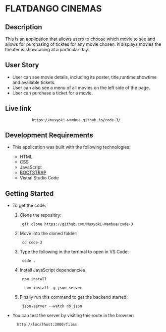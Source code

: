 # FLATDANGO CINEMAS

## Description

This is an application that allows users to choose which movie to see and allows for purchasing of ticktes for any movie chosen. It displays movies the theater is showcasing at a particular day.

## User Story

- User can see movie details, including its poster, title,runtime,showtime and available tickets.
- User can also see a menu of all movies on the left side of the page.
- User can purchase a ticket for a movie.

## Live link

                https://musyoki-wambua.github.io/code-3/

## Development Requirements

- This application was built with the following technologies:

  - HTML
  - CSS
  - JavaScript
  - [BOOTSTRAP](https://getbootstrap.com/)
  - Visual Studio Code

## Getting Started

- To get the code:

    1. Clone the repositiry:

            git clone https://github.com/Musyoki-Wambua/code-3

    2. Move into the cloned folder:

            cd code-3

    3. Type the following in the ternmal to open in VS Code:

            code .

    4. Install JavaScript dependancies

            npm install 

             npm install -g json-server

    5. Finally run this command to get the backend started:

            json-server --watch db.json

- You can test the server by visiting this route in the browser: 

        http://localhost:3000/films
